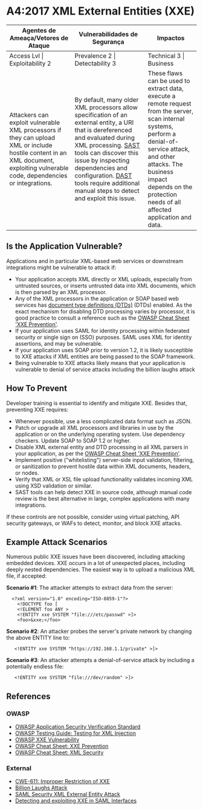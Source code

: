 # A4:2017 XML External Entities (XXE)

| Agentes de Ameaça/Vetores de Ataque | Vulnerabilidades de Segurança           | Impactos               |
| -- | -- | -- |
| Access Lvl \| Exploitability 2 | Prevalence 2 \| Detectability 3 | Technical 3 \| Business |
| Attackers can exploit vulnerable XML processors if they can upload XML or include hostile content in an XML document, exploiting vulnerable code, dependencies or integrations. | By default, many older XML processors allow specification of an external entity, a URI that is dereferenced and evaluated during XML processing. [SAST](https://www.owasp.org/index.php/Source_Code_Analysis_Tools) tools can discover this issue by inspecting dependencies and configuration. [DAST](https://www.owasp.org/index.php/Category:Vulnerability_Scanning_Tools) tools require additional manual steps to detect and exploit this issue. | These flaws can be used to extract data, execute a remote request from the server, scan internal systems, perform a denial-of-service attack, and other attacks. The business impact depends on the protection needs of all affected application and data. |

## Is the Application Vulnerable?

Applications and in particular XML-based web services or downstream integrations might be vulnerable to attack if:

* Your application accepts XML directly or XML uploads, especially from untrusted sources, or inserts untrusted data into XML documents, which is then parsed by an XML processor.
* Any of the XML processors in the application or SOAP based web services has [document type definitions (DTDs)](https://en.wikipedia.org/wiki/Document_type_definition) (DTDs) enabled. As the exact mechanism for disabling DTD processing varies by processor, it is good practice to consult a reference such as the [OWASP Cheat Sheet 'XXE Prevention'](https://www.owasp.org/index.php/XML_External_Entity_(XXE)_Prevention_Cheat_Sheet). 
* If your application uses SAML for identity processing within federated security or single sign on (SSO) purposes. SAML uses XML for identity assertions, and may be vulnerable.
* If your application uses SOAP prior to version 1.2, it is likely susceptible to XXE attacks if XML entities are being passed to the SOAP framework.
* Being vulnerable to XXE attacks likely means that your application is vulnerable to denial of service attacks including the billion laughs attack

## How To Prevent

Developer training is essential to identify and mitigate XXE. Besides that, preventing XXE requires:

* Whenever possible, use a less complicated data format such as JSON.
* Patch or upgrade all XML processors and libraries in use by the application or on the underlying operating system. Use dependency checkers. Update SOAP to SOAP 1.2 or higher.
* Disable XML external entity and DTD processing in all XML parsers in your application, as per the [OWASP Cheat Sheet 'XXE Prevention'](https://www.owasp.org/index.php/XML_External_Entity_(XXE)_Prevention_Cheat_Sheet). 
* Implement positive ("whitelisting") server-side input validation, filtering, or sanitization to prevent hostile data within XML documents, headers, or nodes.
* Verify that XML or XSL file upload functionality validates incoming XML using XSD validation or similar.
* SAST tools can help detect XXE in source code, although manual code review is the best alternative in large, complex applications with many integrations.

If these controls are not possible, consider using virtual patching, API security gateways, or WAFs to detect, monitor, and block XXE attacks.

## Example Attack Scenarios

Numerous public XXE issues have been discovered, including attacking embedded devices. XXE occurs in a lot of unexpected places, including deeply nested dependencies. The easiest way is to upload a malicious XML file, if accepted:

**Scenario #1**: The attacker attempts to extract data from the server:

```
  <?xml version="1.0" encoding="ISO-8859-1"?>
    <!DOCTYPE foo [
    <!ELEMENT foo ANY >
    <!ENTITY xxe SYSTEM "file:///etc/passwd" >]>
    <foo>&xxe;</foo>
```

**Scenario #2**: An attacker probes the server's private network by changing the above ENTITY line to:
```
   <!ENTITY xxe SYSTEM "https://192.168.1.1/private" >]>
```

**Scenario #3**: An attacker attempts a denial-of-service attack by including a potentially endless file:

```
   <!ENTITY xxe SYSTEM "file:///dev/random" >]>
```

## References

### OWASP

* [OWASP Application Security Verification Standard](https://www.owasp.org/index.php/Category:OWASP_Application_Security_Verification_Standard_Project#tab=Home)
* [OWASP Testing Guide: Testing for XML Injection](https://www.owasp.org/index.php/Testing_for_XML_Injection_(OTG-INPVAL-008))
* [OWASP XXE Vulnerability](https://www.owasp.org/index.php/XML_External_Entity_(XXE)_Processing)
* [OWASP Cheat Sheet: XXE Prevention](https://www.owasp.org/index.php/XML_External_Entity_(XXE)_Prevention_Cheat_Sheet)
* [OWASP Cheat Sheet: XML Security](https://www.owasp.org/index.php/XML_Security_Cheat_Sheet)

### External

* [CWE-611: Improper Restriction of XXE](https://cwe.mitre.org/data/definitions/611.html)
* [Billion Laughs Attack](https://en.wikipedia.org/wiki/Billion_laughs_attack)
* [SAML Security XML External Entity Attack](https://secretsofappsecurity.blogspot.tw/2017/01/saml-security-xml-external-entity-attack.html)
* [Detecting and exploiting XXE in SAML Interfaces](https://web-in-security.blogspot.tw/2014/11/detecting-and-exploiting-xxe-in-saml.html)
